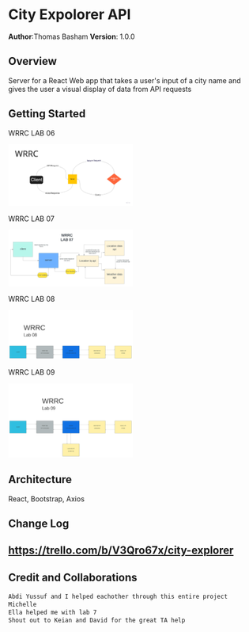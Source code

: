 # City Expolorer API

**Author**:Thomas Basham
**Version**: 1.0.0

## Overview

  Server for a React Web app that takes a user's input of a city name and gives the user a visual display of data from API requests

## Getting Started

 WRRC LAB 06

<img
  src="public/Lab 06 WRRC.jpg"
  style='width: 50%'
/>

WRRC LAB 07

<img
  src="/public/Lab 07 WRRC.jpeg"
  style="width: 50%"
 />

WRRC LAB 08

<img
  src="public/Lab 08 WRRC.jpeg"
  style="width: 50%"
 />

WRRC LAB 09

<img
  src="public/Lab 09 WRRC.jpeg"
  style="width: 50%"
 />

## Architecture

React, Bootstrap, Axios

## Change Log

## <https://trello.com/b/V3Qro67x/city-explorer>

## Credit and Collaborations
<!-- Give credit (and a link) to other people or resources that helped you build this application. -->
    Abdi Yussuf and I helped eachother through this entire project
    Michelle 
    Ella helped me with lab 7
    Shout out to Keian and David for the great TA help
